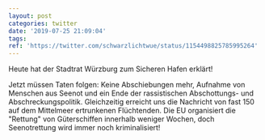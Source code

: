```yaml
---
layout: post
categories: twitter
date: '2019-07-25 21:09:04'
tags: 
ref: 'https://twitter.com/schwarzlichtwue/status/1154498825785995264'
---
```

Heute hat der Stadtrat Würzburg zum Sicheren Hafen erklärt!



Jetzt müssen Taten folgen: Keine Abschiebungen mehr, Aufnahme von Menschen aus Seenot und ein Ende der rassistischen Abschottungs- und Abschreckungspolitik.
Gleichzeitig erreicht uns die Nachricht von fast 150 auf dem Mittelmeer ertrunkenen Flüchtenden. Die EU organisiert die "Rettung" von Güterschiffen innerhalb weniger Wochen, doch Seenotrettung wird immer noch kriminalisiert!